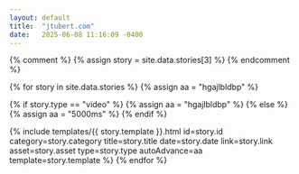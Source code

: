 ```yaml
---
layout: default
title:  "jtubert.com"
date:   2025-06-08 11:16:09 -0400
---
```


{% comment %}
 {% assign story = site.data.stories[3] %}
{% endcomment %}
 
{% for story in site.data.stories %}
  {% assign aa = "hgajlbldbp" %}

  {% if story.type == "video" %}
    {% assign aa = "hgajlbldbp" %}
  {% else %}
    {% assign aa = "5000ms" %}
  {% endif %}

  {% include templates/{{ story.template }}.html
    id=story.id
    category=story.category 
    title=story.title 
    date=story.date 
    link=story.link
    asset=story.asset
    type=story.type
    autoAdvance=aa
    template=story.template
  %}
{% endfor %}
